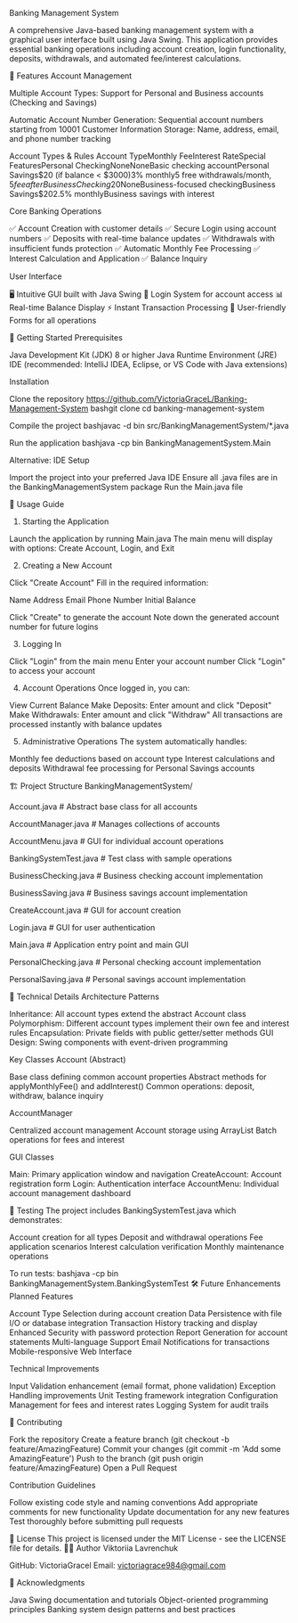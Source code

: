 Banking Management System

A comprehensive Java-based banking management system with a graphical user interface built using Java Swing. This application provides essential banking operations including account creation, login functionality, deposits, withdrawals, and automated fee/interest calculations.

🏦 Features
Account Management

Multiple Account Types: Support for Personal and Business accounts (Checking and Savings)

Automatic Account Number Generation: Sequential account numbers starting from 10001
Customer Information Storage: Name, address, email, and phone number tracking

Account Types & Rules
Account TypeMonthly FeeInterest RateSpecial FeaturesPersonal CheckingNoneNoneBasic checking accountPersonal Savings$20 (if balance < $3000)3% monthly5 free withdrawals/month, $5 fee afterBusiness Checking$20NoneBusiness-focused checkingBusiness Savings$202.5% monthlyBusiness savings with interest

Core Banking Operations

✅ Account Creation with customer details
✅ Secure Login using account numbers
✅ Deposits with real-time balance updates
✅ Withdrawals with insufficient funds protection
✅ Automatic Monthly Fee Processing
✅ Interest Calculation and Application
✅ Balance Inquiry

User Interface

🖥️ Intuitive GUI built with Java Swing
🔐 Login System for account access
📊 Real-time Balance Display
⚡ Instant Transaction Processing
🎯 User-friendly Forms for all operations

🚀 Getting Started
Prerequisites

Java Development Kit (JDK) 8 or higher
Java Runtime Environment (JRE)
IDE (recommended: IntelliJ IDEA, Eclipse, or VS Code with Java extensions)

Installation


Clone the repository https://github.com/VictoriaGraceL/Banking-Management-System
bashgit clone 
cd banking-management-system


Compile the project
bashjavac -d bin src/BankingManagementSystem/*.java


Run the application
bashjava -cp bin BankingManagementSystem.Main


Alternative: IDE Setup


Import the project into your preferred Java IDE
Ensure all .java files are in the BankingManagementSystem package
Run the Main.java file

📖 Usage Guide
1. Starting the Application

Launch the application by running Main.java
The main menu will display with options: Create Account, Login, and Exit

2. Creating a New Account

Click "Create Account"
Fill in the required information:

Name
Address
Email
Phone Number
Initial Balance


Click "Create" to generate the account
Note down the generated account number for future logins


3. Logging In

Click "Login" from the main menu
Enter your account number
Click "Login" to access your account

4. Account Operations
Once logged in, you can:


View Current Balance
Make Deposits: Enter amount and click "Deposit"
Make Withdrawals: Enter amount and click "Withdraw"
All transactions are processed instantly with balance updates


5. Administrative Operations
The system automatically handles:


Monthly fee deductions based on account type
Interest calculations and deposits
Withdrawal fee processing for Personal Savings accounts


🏗️ Project Structure
BankingManagementSystem/

 Account.java              # Abstract base class for all accounts
 
 AccountManager.java       # Manages collections of accounts

 AccountMenu.java         # GUI for individual account operations
 
 BankingSystemTest.java   # Test class with sample operations

BusinessChecking.java   # Business checking account implementation

 BusinessSaving.java     # Business savings account implementation
 
 CreateAccount.java      # GUI for account creation

Login.java             # GUI for user authentication
 
 Main.java             # Application entry point and main GUI
 
 PersonalChecking.java # Personal checking account implementation
 
 PersonalSaving.java   # Personal savings account implementation

🔧 Technical Details
Architecture Patterns

Inheritance: All account types extend the abstract Account class
Polymorphism: Different account types implement their own fee and interest rules
Encapsulation: Private fields with public getter/setter methods
GUI Design: Swing components with event-driven programming

Key Classes
Account (Abstract)

Base class defining common account properties
Abstract methods for applyMonthlyFee() and addInterest()
Common operations: deposit, withdraw, balance inquiry

AccountManager

Centralized account management
Account storage using ArrayList
Batch operations for fees and interest

GUI Classes

Main: Primary application window and navigation
CreateAccount: Account registration form
Login: Authentication interface
AccountMenu: Individual account management dashboard

🧪 Testing
The project includes BankingSystemTest.java which demonstrates:

Account creation for all types
Deposit and withdrawal operations
Fee application scenarios
Interest calculation verification
Monthly maintenance operations

To run tests:
bashjava -cp bin BankingManagementSystem.BankingSystemTest
🛠️ Future Enhancements
Planned Features

 Account Type Selection during account creation
 Data Persistence with file I/O or database integration
 Transaction History tracking and display
 Enhanced Security with password protection
 Report Generation for account statements
 Multi-language Support
 Email Notifications for transactions
 Mobile-responsive Web Interface

Technical Improvements

 Input Validation enhancement (email format, phone validation)
 Exception Handling improvements
 Unit Testing framework integration
 Configuration Management for fees and interest rates
 Logging System for audit trails

🤝 Contributing

Fork the repository
Create a feature branch (git checkout -b feature/AmazingFeature)
Commit your changes (git commit -m 'Add some AmazingFeature')
Push to the branch (git push origin feature/AmazingFeature)
Open a Pull Request

Contribution Guidelines

Follow existing code style and naming conventions
Add appropriate comments for new functionality
Update documentation for any new features
Test thoroughly before submitting pull requests

📝 License
This project is licensed under the MIT License - see the LICENSE file for details.
👨‍💻 Author
Viktoriia Lavrenchuk

GitHub: VictoriaGracel
Email: victoriagrace984@gmail.com

🙏 Acknowledgments

Java Swing documentation and tutorials
Object-oriented programming principles
Banking system design patterns and best practices
